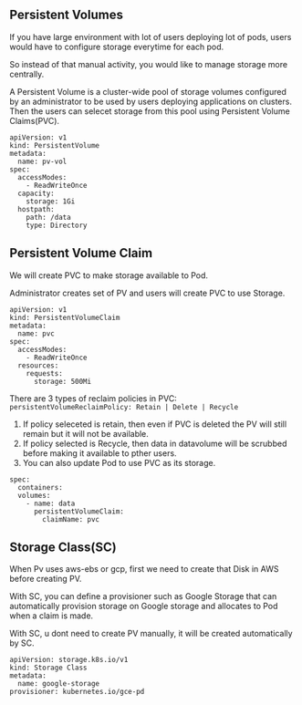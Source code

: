 ## Persistent Volumes
If you have large environment with lot of users deploying lot of pods, users would have to configure storage everytime for each pod. 

So instead of that manual activity, you would like to manage storage more centrally.

A Persistent Volume is a cluster-wide pool of storage volumes configured by an administrator to be used by users deploying applications on clusters.
Then the users can selecet storage from this pool using Persistent Volume Claims(PVC).
```
apiVersion: v1
kind: PersistentVolume
metadata:
  name: pv-vol
spec:
  accessModes:
    - ReadWriteOnce
  capacity:
    storage: 1Gi
  hostpath:
    path: /data
    type: Directory
```

## Persistent Volume Claim
We will create PVC to make storage available to Pod.

Administrator creates set of PV and users will create PVC to use Storage.
```
apiVersion: v1
kind: PersistentVolumeClaim
metadata:
  name: pvc
spec:
  accessModes:
    - ReadWriteOnce
  resources:
    requests:
      storage: 500Mi
```
There are 3 types of reclaim policies in PVC: `persistentVolumeReclaimPolicy: Retain | Delete | Recycle`
1. If policy seleceted is retain, then even if PVC is deleted the PV will still remain but it will not be available.
2. If policy selected is Recycle, then data in datavolume will be scrubbed before making it available to pther users.
3. You can also update Pod to use PVC as its storage.
```
spec:
  containers:
  volumes:
    - name: data
      persistentVolumeClaim:
        claimName: pvc
```

## Storage Class(SC)
When Pv uses aws-ebs or gcp, first we need to create that Disk in AWS before creating PV.

With SC, you can define a provisioner such as Google Storage that can automatically provision storage on Google storage and allocates to Pod when a claim is made.

With SC, u dont need to create PV manually, it will be created automatically by SC.
```
apiVersion: storage.k8s.io/v1
kind: Storage Class
metadata:
  name: google-storage
provisioner: kubernetes.io/gce-pd
```
